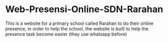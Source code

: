 # Web-Presensi-Online-SDN-Rarahan
This is a website for a primary school called Rarahan to do their online presence, in order to help the school, the website is built to help the presence task become easier (they use whatsapp before)
